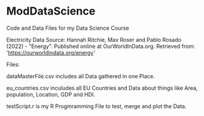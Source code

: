 # ModDataScience
Code and Data Files for my Data Science Course

Electricity Data Source: Hannah Ritchie, Max Roser and Pablo Rosado (2022) - "Energy". Published online at OurWorldInData.org. Retrieved from: 'https://ourworldindata.org/energy' 

Files:

dataMasterFile.csv includes all Data gathered in one Place.

eu_countries.csv inculudes all EU Countries and Data about things like Area, population, Location, GDP and HDI.

testScript.r is my R Progmramming File to test, merge and plot the Data.
